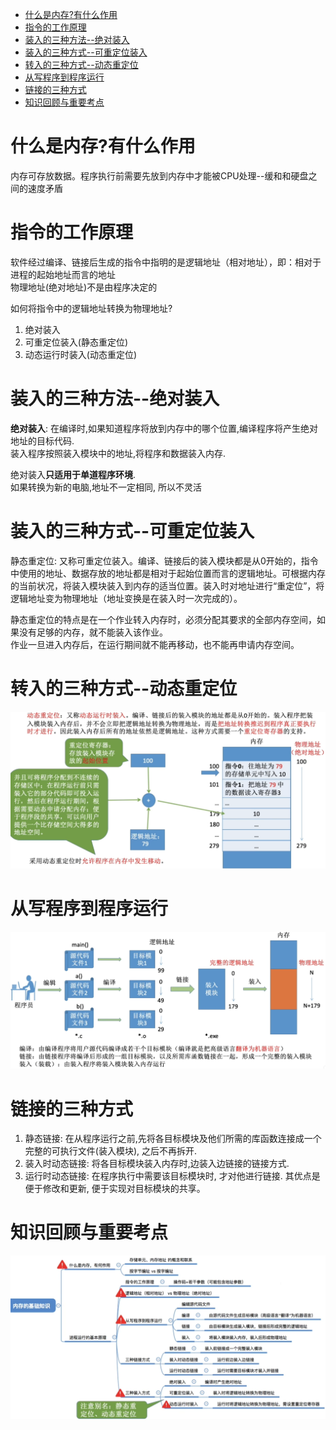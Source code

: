 - [什么是内存?有什么作用](#什么是内存有什么作用)
- [指令的工作原理](#指令的工作原理)
- [装入的三种方法--绝对装入](#装入的三种方法--绝对装入)
- [装入的三种方式--可重定位装入](#装入的三种方式--可重定位装入)
- [转入的三种方式--动态重定位](#转入的三种方式--动态重定位)
- [从写程序到程序运行](#从写程序到程序运行)
- [链接的三种方式](#链接的三种方式)
- [知识回顾与重要考点](#知识回顾与重要考点)

# 什么是内存?有什么作用
内存可存放数据。程序执行前需要先放到内存中才能被CPU处理--缓和和硬盘之间的速度矛盾
# 指令的工作原理
软件经过编译、链接后生成的指令中指明的是逻辑地址（相对地址），即：相对于进程的起始地址而言的地址\
物理地址(绝对地址)不是由程序决定的

如何将指令中的逻辑地址转换为物理地址?
1. 绝对装入
2. 可重定位装入(静态重定位)
3. 动态运行时装入(动态重定位)

# 装入的三种方法--绝对装入
**绝对装入**: 在编译时,如果知道程序将放到内存中的哪个位置,编译程序将产生绝对地址的目标代码.\
装入程序按照装入模块中的地址,将程序和数据装入内存.

绝对装入**只适用于单道程序环境**.\
如果转换为新的电脑,地址不一定相同, 所以不灵活

# 装入的三种方式--可重定位装入
静态重定位: 又称可重定位装入。编译、链接后的装入模块都是从0开始的，指令中使用的地址、数据存放的地址都是相对于起始位置而言的逻辑地址。可根据内存的当前状况，将装入模块装入到内存的适当位置。装入时对地址进行“重定位”，将逻辑地址变为物理地址（地址变换是在装入时一次完成的）。

静态重定位的特点是在一个作业转入内存时，必须分配其要求的全部内存空间，如果没有足够的内存，就不能装入该作业。\
作业一旦进入内存后，在运行期间就不能再移动，也不能再申请内存空间。

# 转入的三种方式--动态重定位
<img src="img/../../img/动态重定位.png">

# 从写程序到程序运行
<img src="img/../../img/从写程序到程序执行.png">

# 链接的三种方式
1. 静态链接: 在从程序运行之前,先将各目标模块及他们所需的库函数连接成一个完整的可执行文件(装入模块), 之后不再拆开.
2. 装入时动态链接: 将各目标模块装入内存时,边装入边链接的链接方式.
3. 运行时动态链接: 在程序执行中需要该目标模块时, 才对他进行链接. 其优点是便于修改和更新, 便于实现对目标模块的共享。

# 知识回顾与重要考点
<img src="img/../../img/内存的基础知识-知识回顾与重要考点.png">